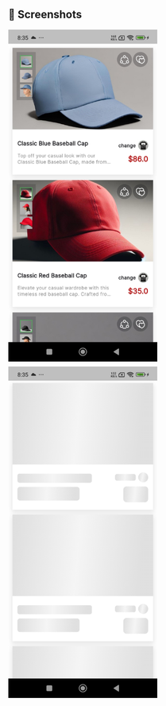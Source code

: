 ## 🎥 Screenshots

<div style="display: flex; flex-wrap: wrap; gap: 10px;">
  <img src="assets/images/1.jpg" alt="Product list" width="300"/>
  <img src="assets/images/2.jpg" alt="Shimmer loading" width="300"/>
</div>